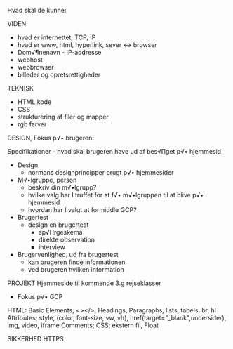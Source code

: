 Hvad skal de kunne:

VIDEN
- hvad er internettet, TCP, IP
- hvad er www, html, hyperlink, sever <-> browser
- Dom√¶nenavn - IP-addresse
- webhost
- webbrowser
- billeder og opretsrettigheder

TEKNISK
- HTML kode
- CSS
- strukturering af filer og mapper
- rgb farver

DESIGN, Fokus p√• brugeren:

Specifikationer
	- hvad skal brugeren have ud af bes√∏get p√• hjemmesid

- Design
	- normans designprincipper brugt p√• hjemmesider
- M√•lgruppe, person
	- beskriv din m√•lgrupp?
	- hvilke valg har I truffet for at f√• m√•lgruppen til at blive p√• hjemmesid
	- hvordan har I valgt at formiddle GCP?
- Brugertest
	- design en brugertest
		- sp√∏rgeskema
		- direkte observation
		- interview
- Brugervenlighed, ud fra brugertest
	- kan brugeren finde informationen
	- ved brugeren hvilken information





PROJEKT
Hjemmeside til kommende 3.g rejseklasser
- Fokus p√• GCP

HTML:
Basic Elements;	<></>, Headings, Paragraphs, lists, tabels, br, hl
Attributes; 	style, (color, font-size, vw, vh), href(target="_blank",undersider), img, video, iframe
Comments;
CSS; 		ekstern fil, Float


SIKKERHED
HTTPS
